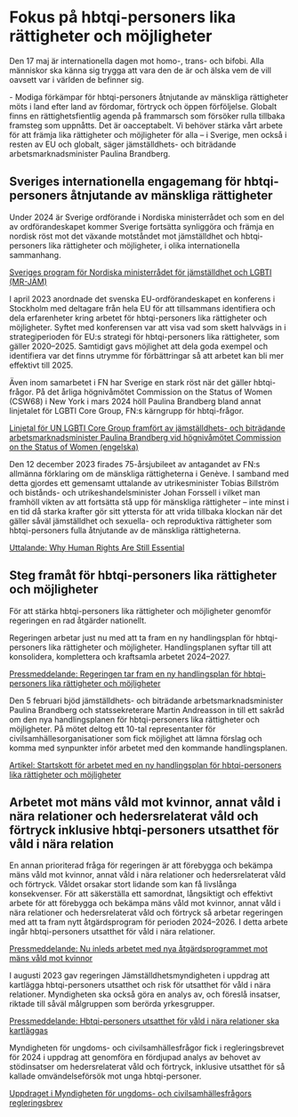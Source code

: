 # Fokus på hbtqi-personers lika rättigheter och möjligheter

Den 17 maj är internationella dagen mot homo\-, trans\- och bifobi. Alla människor ska känna sig trygga att vara den de är och älska vem de vill oavsett var i världen de befinner sig.


\- Modiga förkämpar för hbtqi\-personers åtnjutande av mänskliga rättigheter möts i land efter land av fördomar, förtryck och öppen förföljelse. Globalt finns en rättighetsfientlig agenda på frammarsch som försöker rulla tillbaka framsteg som uppnåtts. Det är oacceptabelt. Vi behöver stärka vårt arbete för att främja lika rättigheter och möjligheter för alla – i Sverige, men också i resten av EU och globalt, säger jämställdhets\- och biträdande arbetsmarknadsminister Paulina Brandberg.

## Sveriges internationella engagemang för hbtqi\-personers åtnjutande av mänskliga rättigheter

Under 2024 är Sverige ordförande i Nordiska ministerrådet och som en del av ordförandeskapet kommer Sverige fortsätta synliggöra och främja en nordisk röst mot det växande motståndet mot jämställdhet och hbtqi\-personers lika rättigheter och möjligheter, i olika internationella sammanhang.

[Sveriges program för Nordiska ministerrådet för jämställdhet och LGBTI (MR\-JÄM)](/regeringens-politik/sveriges-ordforandeskap-i-nordiska-ministerradet-2024/sveriges-program-for-nordiska-ministerradet-for-jamstalldhet-och-lgbti-mr-jam/)

I april 2023 anordnade det svenska EU\-ordförandeskapet en konferens i Stockholm med deltagare från hela EU för att tillsammans identifiera och dela erfarenheter kring arbetet för hbtqi\-personers lika rättigheter och möjligheter. Syftet med konferensen var att visa vad som skett halvvägs in i strategiperioden för EU:s strategi för hbtqi\-personers lika rättigheter, som gäller 2020–2025\. Samtidigt gavs möjlighet att dela goda exempel och identifiera var det finns utrymme för förbättringar så att arbetet kan bli mer effektivt till 2025\.

Även inom samarbetet i FN har Sverige en stark röst när det gäller hbtqi\-frågor. På det årliga högnivåmötet Commission on the Status of Women (CSW68\) i New York i mars 2024 höll Paulina Brandberg bland annat linjetalet för LGBTI Core Group, FN:s kärngrupp för hbtqi\-frågor.

[Linjetal för UN LGBTI Core Group framfört av jämställdhets\- och biträdande arbetsmarknadsminister Paulina Brandberg vid högnivåmötet Commission on the Status of Women (engelska)](/tal/2024/03/tal-av-paulina-brandberg-pa-csw68/)

Den 12 december 2023 firades 75\-årsjubileet av antagandet av FN:s allmänna förklaring om de mänskliga rättigheterna i Genève. I samband med detta gjordes ett gemensamt uttalande av utrikesminister Tobias Billström och bistånds\- och utrikeshandelsminister Johan Forssell i vilket man framhöll vikten av att fortsätta stå upp för mänskliga rättigheter – inte minst i en tid då starka krafter gör sitt yttersta för att vrida tillbaka klockan när det gäller såväl jämställdhet och sexuella\- och reproduktiva rättigheter som hbtqi\-personers fulla åtnjutande av de mänskliga rättigheterna.

[Uttalande: Why Human Rights Are Still Essential](/tal/2024/03/tal-av-paulina-brandberg-pa-csw68/)

## Steg framåt för hbtqi\-personers lika rättigheter och möjligheter

För att stärka hbtqi\-personers lika rättigheter och möjligheter genomför regeringen en rad åtgärder nationellt.

Regeringen arbetar just nu med att ta fram en ny handlingsplan för hbtqi\-personers lika rättigheter och möjligheter. Handlingsplanen syftar till att konsolidera, komplettera och kraftsamla arbetet 2024–2027\.

[Pressmeddelande: Regeringen tar fram en ny handlingsplan för hbtqi\-personers lika rättigheter och möjligheter](/pressmeddelanden/2024/02/regeringen-tar-fram-en-ny-handlingsplan-for-hbtqi-personers-lika-rattigheter-och-mojligheter/)

Den 5 februari bjöd jämställdhets\- och biträdande arbetsmarknadsminister Paulina Brandberg och statssekreterare Martin Andreasson in till ett sakråd om den nya handlingsplanen för hbtqi\-personers lika rättigheter och möjligheter. På mötet deltog ett 10\-tal representanter för civilsamhällesorganisationer som fick möjlighet att lämna förslag och komma med synpunkter inför arbetet med den kommande handlingsplanen.

[Artikel: Startskott för arbetet med en ny handlingsplan för hbtqi\-personers lika rättigheter och möjligheter](/artiklar/2024/02/startskott-for-arbetet-med-en-ny-handlingsplan-for-hbtqi-personers-lika-rattigheter-och-mojligheter/)

## Arbetet mot mäns våld mot kvinnor, annat våld i nära relationer och hedersrelaterat våld och förtryck inklusive hbtqi\-personers utsatthet för våld i nära relation

En annan prioriterad fråga för regeringen är att förebygga och bekämpa mäns våld mot kvinnor, annat våld i nära relationer och hedersrelaterat våld och förtryck. Våldet orsakar stort lidande som kan få livslånga konsekvenser. För att säkerställa ett samordnat, långsiktigt och effektivt arbete för att förebygga och bekämpa mäns våld mot kvinnor, annat våld i nära relationer och hedersrelaterat våld och förtryck så arbetar regeringen med att ta fram nytt åtgärdsprogram för perioden 2024–2026\. I detta arbete ingår hbtqi\-personers utsatthet för våld i nära relationer.

[Pressmeddelande: Nu inleds arbetet med nya åtgärdsprogrammet mot mäns våld mot kvinnor](/pressmeddelanden/2023/03/nu-inleds-arbetet-med-nya-atgardsprogrammet-mot-mans-vald-mot-kvinnor/)

I augusti 2023 gav regeringen Jämställdhetsmyndigheten i uppdrag att kartlägga hbtqi\-personers utsatthet och risk för utsatthet för våld i nära relationer. Myndigheten ska också göra en analys av, och föreslå insatser, riktade till såväl målgruppen som berörda yrkesgrupper.

[Pressmeddelande: Hbtqi\-personers utsatthet för våld i nära relationer ska kartläggas](/pressmeddelanden/2023/08/hbtqi-personers-utsatthet-for-vald-i-nara-relationer-ska-kartlaggas/)

Myndigheten för ungdoms\- och civilsamhällesfrågor fick i regleringsbrevet för 2024 i uppdrag att genomföra en fördjupad analys av behovet av stödinsatser om hedersrelaterat våld och förtryck, inklusive utsatthet för så kallade omvändelseförsök mot unga hbtqi\-personer.

[Uppdraget i Myndigheten för ungdoms\- och civilsamhällesfrågors regleringsbrev](https://www.esv.se/statsliggaren/regleringsbrev/?RBID=24148)
